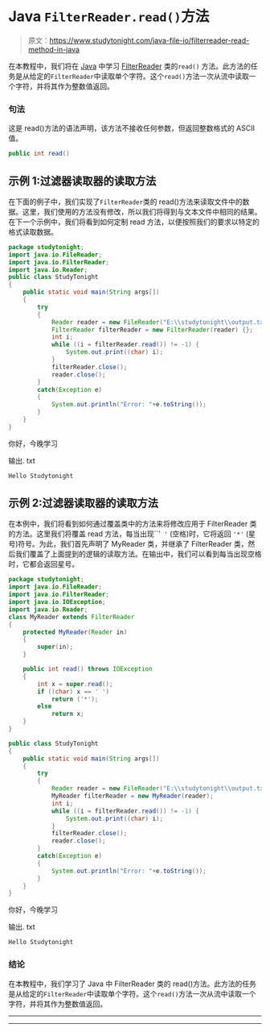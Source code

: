 # Java `FilterReader.read()`方法

> 原文：<https://www.studytonight.com/java-file-io/filterreader-read-method-in-java>

在本教程中，我们将在 [Java](https://www.studytonight.com/java/) 中学习 [FilterReader](https://www.studytonight.com/java-file/java-filterreader) 类的`read()` 方法。此方法的任务是从给定的`FilterReader`中读取单个字符。这个`read()`方法一次从流中读取一个字符，并将其作为整数值返回。

### 句法

这是 read()方法的语法声明，该方法不接收任何参数，但返回整数格式的 ASCII 值。

```java
public int read()
```

## 示例 1:过滤器读取器的读取方法

在下面的例子中，我们实现了`FilterReader`类的 read()方法来读取文件中的数据。这里，我们使用的方法没有修改，所以我们将得到与文本文件中相同的结果。在下一个示例中，我们将看到如何定制 read 方法，以便按照我们的要求以特定的格式读取数据。

```java
package studytonight;
import java.io.FileReader;
import java.io.FilterReader;
import java.io.Reader;
public class StudyTonight 
{
	public static void main(String args[])
	{
		try
		{
			Reader reader = new FileReader("E:\\studytonight\\output.txt");  
			FilterReader filterReader = new FilterReader(reader) {};  
			int i;  
			while ((i = filterReader.read()) != -1) {  
				System.out.print((char) i);  
			}  
			filterReader.close();  
			reader.close();  
		}
		catch(Exception e)
		{
			System.out.println("Error: "+e.toString());
		}
	}
} 
```

你好，今晚学习

输出. txt

```java
Hello Studytonight
```

## 示例 2:过滤器读取器的读取方法

在本例中，我们将看到如何通过覆盖类中的方法来将修改应用于 FilterReader 类的方法。这里我们将覆盖 read 方法，每当出现``'` '` (空格)时，它将返回 `'*'` (星号)符号。为此，我们首先声明了 MyReader 类，并继承了 FilterReader 类，然后我们覆盖了上面提到的逻辑的读取方法。在输出中，我们可以看到每当出现空格时，它都会返回星号。

```java
package studytonight;
import java.io.FileReader;
import java.io.FilterReader;
import java.io.IOException;
import java.io.Reader;
class MyReader extends FilterReader
{
	protected MyReader(Reader in) 
	{
		super(in);
	}

	public int read() throws IOException
	{  
		int x = super.read();  
		if ((char) x == ' ')  
			return ('*');  
		else  
			return x;  
	}  	
}

public class StudyTonight 
{
	public static void main(String args[])
	{
		try
		{
			Reader reader = new FileReader("E:\\studytonight\\output.txt");  
			MyReader filterReader = new MyReader(reader);  
			int i;  
			while ((i = filterReader.read()) != -1) {  
				System.out.print((char) i);  
			}  
			filterReader.close();  
			reader.close();  
		}
		catch(Exception e)
		{
			System.out.println("Error: "+e.toString());
		}
	}
} 
```

你好，今晚学习

输出. txt

```java
Hello Studytonight
```

### 结论

在本教程中，我们学习了 Java 中 FilterReader 类的 read()方法。此方法的任务是从给定的`FilterReader`中读取单个字符。这个`read()`方法一次从流中读取一个字符，并将其作为整数值返回。

* * *

* * *